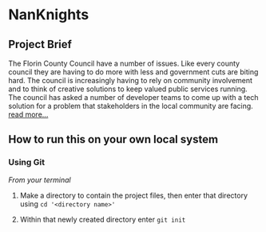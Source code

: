 # NanKnights

## Project Brief

The Florin County Council have a number of issues. Like every county council they are having to do more with less and government cuts are biting hard. The council is increasingly having to rely on community involvement and to think of creative solutions to keep valued public services running. The council has asked a number of developer teams to come up with a tech solution for a problem that stakeholders in the local community are facing. [read more...](./project-brief.md)


## How to run this on your own local system

### Using Git

*From your terminal*

1. Make a directory to contain the project files, then enter that directory using `cd '<directory name>'`

2. Within that newly created directory enter `git init` 
